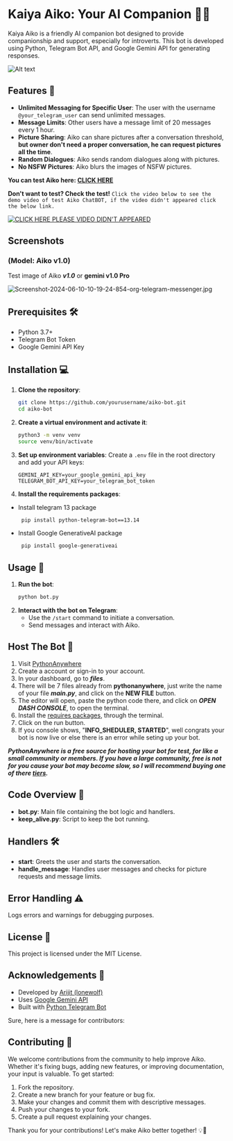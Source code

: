 # Kaiya Aiko: Your AI Companion 🤖💬
Kaiya Aiko is a friendly AI companion bot designed to provide companionship and support, especially for introverts. This bot is developed using Python, Telegram Bot API, and Google Gemini API for generating responses.

![Alt text](https://i.postimg.cc/zD4R7PgP/Pics-Art-06-10-09-42-34.jpg)

## Features 🌟
- **Unlimited Messaging for Specific User**: The user with the username `@your_telegram_user` can send unlimited messages.
- **Message Limits**: Other users have a message limit of 20 messages every 1 hour.
- **Picture Sharing**: Aiko can share pictures after a conversation threshold, **but owner don't need a proper conversation, he can request pictures all the time**.
- **Random Dialogues**: Aiko sends random dialogues along with pictures.
- **No NSFW Pictures**: Aiko blurs the images of NSFW pictures. 

**You can test Aiko here: [CLICK HERE](https://t.me/aiko_kaiya_BOT)**

**Don't want to test? Check the test!**
`Click the video below to see the demo video of test Aiko ChatBOT, if the video didn't appeared click the below link.`

[![CLICK HERE PLEASE VIDEO DIDN'T APPEARED](https://i.postimg.cc/SxFCStQz/Pics-Art-06-10-09-56-57.jpg)](https://player.vimeo.com/video/955739997?h=f592d3d3c6) 

## Screenshots 

### (Model: Aiko v1.0)
Test image of Aiko ***v1.0*** or **gemini v1.0 Pro**

![Screenshot-2024-06-10-10-19-24-854-org-telegram-messenger.jpg](https://i.postimg.cc/nLd6fmKM/Screenshot-2024-06-10-10-19-24-854-org-telegram-messenger.jpg)

## Prerequisites 🛠️
- Python 3.7+
- Telegram Bot Token
- Google Gemini API Key

## Installation 💻
1. **Clone the repository**:
    ```sh
    git clone https://github.com/yourusername/aiko-bot.git
    cd aiko-bot
    ```
2. **Create a virtual environment and activate it**:
    ```sh
    python3 -m venv venv
    source venv/bin/activate
    ```   
3. **Set up environment variables**:
    Create a `.env` file in the root directory and add your API keys:
    ```env
    GEMINI_API_KEY=your_google_gemini_api_key
    TELEGRAM_BOT_API_KEY=your_telegram_bot_token
    ```
4. **Install the requirements packages**:
- Install telegram 13 package
   ```sh
    pip install python-telegram-bot==13.14
    ```   
- Install Google GenerativeAI package
   ```sh
    pip install google-generativeai
    ```   

## Usage 🚀
1. **Run the bot**:
    ```sh
    python bot.py
    ```
2. **Interact with the bot on Telegram**:
    - Use the `/start` command to initiate a conversation.
    - Send messages and interact with Aiko.
  
## Host The Bot 📡
1. Visit [PythonAnywhere](https://www.pythonanywhere.com/)
2. Create a account or sign-in to your account.
3. In your dashboard, go to ***files***.
4. There will be 7 files already from **pythonanywhere**, just write the name of your file ***main.py***, and click on the **NEW FILE** button.
5. The editor will open, paste the python code there, and click on ***OPEN DASH CONSOLE***, to open the terminal.
6. Install the [requires packages](##installation), through the terminal.
7. Click on the run button.
8. If you console shows, "**INFO_SHEDULER, STARTED**", well congrats your bot is now live or else there is an error while seting up your bot.

***PythonAnywhere is a free source for hosting your bot for test, for like a small community or members. If you have a large community, free is not for you cause your bot may become slow, so I will recommend buying one of there [tiers](https://www.pythonanywhere.com/user/synthwavestudios/account/).***

## Code Overview 📂
- **bot.py**: Main file containing the bot logic and handlers.
- **keep_alive.py**: Script to keep the bot running.

## Handlers 🛠️
- **start**: Greets the user and starts the conversation.
- **handle_message**: Handles user messages and checks for picture requests and message limits.

## Error Handling ⚠️
Logs errors and warnings for debugging purposes.

## License 📜
This project is licensed under the MIT License.

## Acknowledgements 🙏
- Developed by [Arijit (lonewolf)](https://github.com/Arijiy)
- Uses [Google Gemini API](https://cloud.google.com/gemini)
- Built with [Python Telegram Bot](https://python-telegram-bot.org)

Sure, here is a message for contributors:

## Contributing 🤝
We welcome contributions from the community to help improve Aiko. Whether it's fixing bugs, adding new features, or improving documentation, your input is valuable. To get started:

1. Fork the repository.
2. Create a new branch for your feature or bug fix.
3. Make your changes and commit them with descriptive messages.
4. Push your changes to your fork.
5. Create a pull request explaining your changes.

Thank you for your contributions! Let's make Aiko better together! 💡🚀
